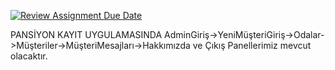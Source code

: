 [![Review Assignment Due Date](https://classroom.github.com/assets/deadline-readme-button-24ddc0f5d75046c5622901739e7c5dd533143b0c8e959d652212380cedb1ea36.svg)](https://classroom.github.com/a/QA5O9x4M)
  
 PANSİYON KAYIT UYGULAMASINDA AdminGiriş->YeniMüşteriGiriş->Odalar->Müşteriler->MüşteriMesajları->Hakkımızda ve Çıkış Panellerimiz mevcut olacaktır.
